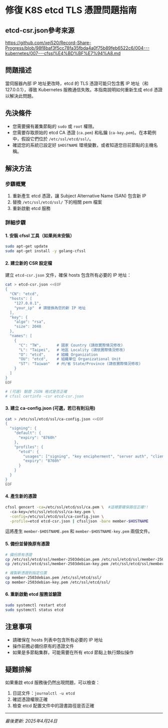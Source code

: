 # 修復 K8S etcd TLS 憑證問題指南

## etcd-csr.json參考來源
https://github.com/xej520/Record-Share-Progress/blob/98f8baf3f5cc78fa35fbda4a0f75b89feb6522c6/004---kubernetes/007---cfssl%E4%BD%BF%E7%94%A8.md

## 問題描述

當伺服器內部 IP 地址更改時，etcd 的 TLS 憑證可能只包含舊 IP 地址（和 127.0.0.1），導致 Kubernetes 服務通信失敗。本指南說明如何重新生成 etcd 憑證以解決此問題。

## 先決條件

* 您需要擁有叢集節點的 `sudo` 或 `root` 權限。
* 您需要存取原始的 etcd CA 憑證 (`ca.pem`) 和私鑰 (`ca-key.pem`)。在本範例中，假設它們位於 `/etc/ssl/etcd/ssl/`。
* 確認您的系統已設定好 `$HOSTNAME` 環境變數，或者知道您目前節點的主機名稱。

## 解決方法

### 步驟概覽
1. 重新產生 etcd 憑證，讓 Subject Alternative Name (SAN) 包含新 IP
2. 替換 `/etc/ssl/etcd/ssl/` 下的相關 pem 檔案
3. 重新啟動 etcd 服務

### 詳細步驟

#### 1. 安裝 cfssl 工具（如果尚未安裝）

```bash
sudo apt-get update
sudo apt-get install -y golang-cfssl
```

#### 2. 建立新的 CSR 設定檔

建立 `etcd-csr.json` 文件，確保 hosts 包含所有必要的 IP 地址：

```bash
cat > etcd-csr.json <<EOF
{
  "CN": "etcd",
  "hosts": [
    "127.0.0.1",
    "your_ip"  # 請替換為您的新 IP 地址
  ],
  "key": {
    "algo": "rsa",
    "size": 2048
  },
  "names": [
    {
      "C": "TW",       # 國家 Country (請依實際情況修改)
      "L": "Taipei",   # 地區 Locality (請依實際情況修改)
      "O": "etcd",     # 組織 Organization
      "OU": "etcd",    # 組織單位 Organizational Unit
      "ST": "Taiwan"   # 州/省 State/Province (請依實際情況修改)
    }
  ]
}
EOF

# (可選) 驗證 JSON 格式是否正確
# cfssl certinfo -csr etcd-csr.json
```

#### 3. 建立 ca-config.json  (可選，若已有則沿用)

```bash
cat > /etc/ssl/etcd/ssl/ca-config.json <<EOF
{
  "signing": {
    "default": {
      "expiry": "8760h"
    },
    "profiles": {
      "etcd": {
        "usages": ["signing", "key encipherment", "server auth", "client auth"],
        "expiry": "8760h"
      }
    }
  }
}
EOF
```

#### 4. 產生新的憑證

```bash
cfssl gencert -ca=/etc/ssl/etcd/ssl/ca.pem \  #這裡要確保路徑正確!!
  -ca-key=/etc/ssl/etcd/ssl/ca-key.pem \
  -config=/etc/ssl/etcd/ssl/ca-config.json \
  -profile=etcd etcd-csr.json | cfssljson -bare member-$HOSTNAME
```

這將產生 `member-$HOSTNAME.pem` 和 `member-$HOSTNAME-key.pem` 兩個文件。

#### 5. 備份並替換原有憑證

```bash
# 備份原有憑證
cp /etc/ssl/etcd/ssl/member-2503debian.pem /etc/ssl/etcd/ssl/member-2503debian.pem.bak
cp /etc/ssl/etcd/ssl/member-2503debian-key.pem /etc/ssl/etcd/ssl/member-2503debian-key.pem.bak

# 複製新憑證到指定位置
cp member-2503debian.pem /etc/ssl/etcd/ssl/
cp member-2503debian-key.pem /etc/ssl/etcd/ssl/
```

#### 6. 重新啟動 etcd 服務並驗證

```bash
sudo systemctl restart etcd
sudo systemctl status etcd
```

## 注意事項

- 請確保在 hosts 列表中包含所有必要的 IP 地址
- 操作前務必備份原有的憑證文件
- 如果是多節點集群，可能需要在所有 etcd 節點上執行類似操作

## 疑難排解

如果重啟 etcd 服務後仍然出現問題，可以檢查：

1. 日誌文件：`journalctl -u etcd`
2. 確認憑證權限正確
3. 檢查 etcd 配置文件中的證書路徑是否正確

---

*最後更新: 2025年4月24日*
